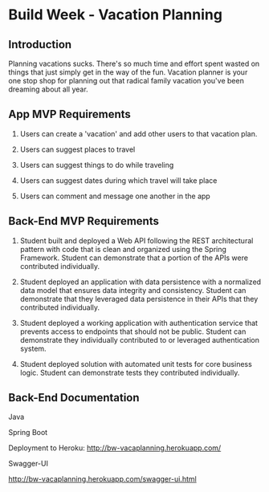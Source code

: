 # Build Week - Vacation Planning

## Introduction
Planning vacations sucks. 
There's so much time and effort spent wasted on things that just simply get in the way of the fun. 
Vacation planner is your one stop shop for planning out that radical family vacation you've been 
dreaming about all year.

## App MVP Requirements
1. Users can create a 'vacation' and add other users to that vacation plan.

2. Users can suggest places to travel

3. Users can suggest things to do while traveling

4. Users can suggest dates during which travel will take place

5. Users can comment and message one another in the app


## Back-End MVP Requirements
1. Student built and deployed a Web API following the REST architectural pattern with code that is clean 
and organized using the Spring Framework. Student can demonstrate that a portion of the APIs were 
contributed individually.

2. Student deployed an application with data persistence with a normalized data model that ensures data 
integrity and consistency. Student can demonstrate that they leveraged data persistence in their APIs
 that they contributed individually.
 
 3. Student deployed a working application with authentication service that prevents access to endpoints 
 that should not be public. Student can demonstrate they individually contributed to or leveraged 
 authentication system. 
 
 4. Student deployed solution with automated unit tests for core business logic. Student can demonstrate 
 tests they contributed individually.
 
## Back-End Documentation
Java

Spring Boot 

Deployment to Heroku: http://bw-vacaplanning.herokuapp.com/

Swagger-UI

http://bw-vacaplanning.herokuapp.com/swagger-ui.html
